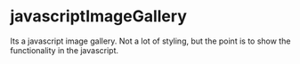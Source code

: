 # javascriptImageGallery
Its a javascript image gallery. Not a lot of styling, but the point is to show the functionality in the javascript. 
